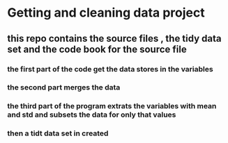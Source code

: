 # Getting and cleaning data project
## this repo contains the source files , the tidy data set and the code book for the source file
### the first part of the code get the data stores in the variables
### the second part merges the data
### the third part of the program extrats the variables with mean and std and subsets the data for only that values
### then a tidt data set in created 

